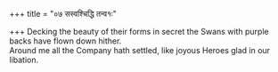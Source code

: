 +++
title = "०७ सस्वश्चिद्धि तन्व१ः"

+++
Decking the beauty of their forms in secret the Swans with purple backs have flown down hither.  
     Around me all the Company hath settled, like joyous Heroes glad in our libation.